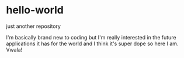 # hello-world
just another repository

I'm basically brand new to coding but I'm really interested in the future applications it has for the world and I think it's super dope so here I am. Vwala!
